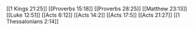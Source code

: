 [[1 Kings 21:25]]
[[Proverbs 15:18]]
[[Proverbs 28:25]]
[[Matthew 23:13]]
[[Luke 12:51]]
[[Acts 6:12]]
[[Acts 14:2]]
[[Acts 17:5]]
[[Acts 21:27]]
[[1 Thessalonians 2:14]]
